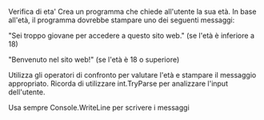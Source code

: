 Verifica di eta'
Crea un programma che chiede all'utente la sua età. In base all'età, il programma dovrebbe stampare uno dei seguenti messaggi:

"Sei troppo giovane per accedere a questo sito web." (se l'età è inferiore a 18)

"Benvenuto nel sito web!" (se l'età è 18 o superiore)

Utilizza gli operatori di confronto per valutare l'età e stampare il messaggio appropriato. Ricorda di utilizzare int.TryParse per analizzare l'input dell'utente.

Usa sempre Console.WriteLine per scrivere i messaggi

